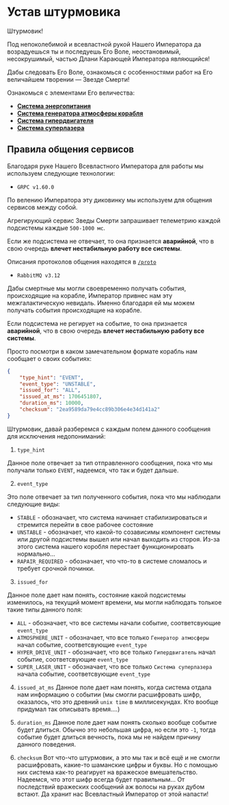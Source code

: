 # Устав штурмовика

Штурмовик!

Под непоколебимой и всевластной рукой Нашего Императора да возрадуешься ты и последуешь Его Воле, неостановимый, несокрушимый, частью Длани Карающей Императора являющийся!

Дабы следовать Его Воле, ознакомься с особенностями работ на Его величайшем творении — Звезде Смерти!


Ознакомься с элементами Его величества:

- [**Система энергопитания**](https://github.com/andrwnv/death-star-playground/blob/main/docs/units/1_energy_unit.md)
- [**Система генератора атмосферы корабля**](https://github.com/andrwnv/death-star-playground/blob/main/docs/units/2_atmosphere_unit.md)
- [**Cистема гипердвигателя**](https://github.com/andrwnv/death-star-playground/blob/main/docs/units/3_hyper_drive_unit.md)
- [**Cистема суперлазера**](https://github.com/andrwnv/death-star-playground/blob/main/docs/units/4_super_laser_unit.md)


## Правила общения сервисов

Благодаря руке Нашего Всевластного Императора для работы мы используем следующие технологии:

- `GRPC v1.60.0`

По велению Императора эту диковинку мы используем для общения сервисов между собой.

Агрегирующий сервис Зведы Смерти запрашивает телеметрию каждой подсистемы каждые `500-1000 мс`.

Если же подсистема не отвечает, то она признается **аварийной**, что в свою очередь **влечет нестабильную работу все системы**.

Описания протоколов общения находятся в [`/proto`](https://github.com/andrwnv/death-star-playground/blob/main/proto)


- `RabbitMQ v3.12`

Дабы смертные мы могли своевременно получать события, происходящие на корабле, Император привнес нам эту межгалактическую невидаль. Именно благодаря ей мы можем получать события происходящие на корабле.

Если подсистема не регирует на событие, то она признается **аварийной**, что в свою очередь **влечет нестабильную работу все системы**.

Просто посмотри в каком замечательном формате корабль нам сообщает о своих событиях:
```json
{
    "type_hint": "EVENT",
    "event_type": "UNSTABLE",
    "issued_for": "ALL",
    "issued_at_ms": 1706451807,
    "duration_ms": 10000,
    "checksum": "2ea9589da79e4cc89b306e4e34d141a2"
}
```

Штурмовик, давай разберемся с каждым полем данного сообщения для исключения недопониманий:
1. `type_hint`

Данное поле отвечает за тип отправленного сообщения, пока что мы получали только `EVENT`, надеемся, что так и будет дальше.

2. `event_type`

Это поле отвечает за тип полученного события, пока что мы наблюдали следующие виды:
- `STABLE` - обозначает, что система начинает стабилизироваться и стремится перейти в свое рабочее состояние
- `UNSTABLE` - обозначает, что какой-то созависимы компонент системы или другой подсистемы вышел или начал выходить из стороя. Из-за этого система нашего коробля перестает функционировать нормально...
- `RAPAIR_REQUIRED` - обозначает, что что-то в системе сломалось и требует срочной починки.

3. `issued_for`

Данное поле дает нам понять, состояние какой подсистемы изменилось, на текущий момент времени, мы могли наблюдать толькое такие типы данного поля:

- `ALL` - обозначает, что все системы начали событие, соответсвующие `event_type`
- `ATMOSPHERE_UNIT` - обозначает, что все только `Генератор атмосферы` начал событие, соответсвующие `event_type`
- `HYPER_DRIVE_UNIT` - обозначает, что все только `Гипердвигатель` начал событие, соответсвующие `event_type`
- `SUPER_LASER_UNIT` - обозначает, что все только `Cистема суперлазера` начала событие, соответсвующие `event_type`

4. `issued_at_ms`
Данное поле дает нам понять, когда система отдала нам информацию о событии (мы смогли расшифровать шифр, оказалось, что это древний `unix time` в миллисекундах. Кто вообще придумал так описывать время....)

5. `duration_ms`
Данное поле дает нам понять сколько вообще событие будет длиться. Обычно это небольшая цифра, но если это `-1`, тогда событие будет длиться вечность, пока мы не найдем причину данного поведения.

6. `checksum`
Вот что-что штурмовик, а это мы так и всё ещё и не смогли расшифровать, какие-то шаманские цифры и буквы. Но с помощью них система как-то реагирует на вражеское вмешательство. Надеемся, что этот шифр всегда будет правильным... От последствий вражеских сообщений аж волосы на руках дубом встают. Да хранит нас Всевластный Император от этой напасти!
